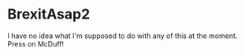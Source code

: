# BrexitAsap2
I have no idea what I'm supposed to do with any of this at the moment.
Press on McDuff!

